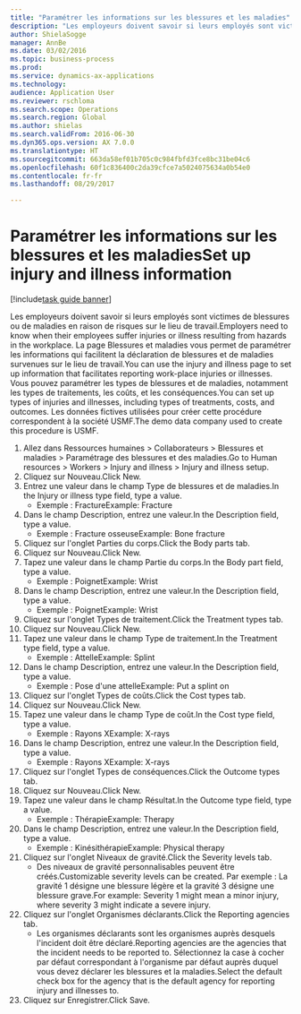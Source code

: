 ```yaml
--- 
title: "Paramétrer les informations sur les blessures et les maladies"
description: "Les employeurs doivent savoir si leurs employés sont victimes de blessures ou de maladies en raison de risques sur le lieu de travail."
author: ShielaSogge
manager: AnnBe
ms.date: 03/02/2016
ms.topic: business-process
ms.prod: 
ms.service: dynamics-ax-applications
ms.technology: 
audience: Application User
ms.reviewer: rschloma
ms.search.scope: Operations
ms.search.region: Global
ms.author: shielas
ms.search.validFrom: 2016-06-30
ms.dyn365.ops.version: AX 7.0.0
ms.translationtype: HT
ms.sourcegitcommit: 663da58ef01b705c0c984fbfd3fce8bc31be04c6
ms.openlocfilehash: 60f1c836400c2da39cfce7a5024075634a0b54e0
ms.contentlocale: fr-fr
ms.lasthandoff: 08/29/2017

---
```

# <a name="set-up-injury-and-illness-information"></a><span data-ttu-id="a3bb3-103">Paramétrer les informations sur les blessures et les maladies</span><span class="sxs-lookup"><span data-stu-id="a3bb3-103">Set up injury and illness information</span></span>

[!include[task guide banner](../../includes/task-guide-banner.md)]

<span data-ttu-id="a3bb3-104">Les employeurs doivent savoir si leurs employés sont victimes de blessures ou de maladies en raison de risques sur le lieu de travail.</span><span class="sxs-lookup"><span data-stu-id="a3bb3-104">Employers need to know when their employees suffer injuries or illness resulting from hazards in the workplace.</span></span> <span data-ttu-id="a3bb3-105">La page Blessures et maladies vous permet de paramétrer les informations qui facilitent la déclaration de blessures et de maladies survenues sur le lieu de travail.</span><span class="sxs-lookup"><span data-stu-id="a3bb3-105">You can use the injury and illness page to set up information that facilitates reporting work-place injuries or illnesses.</span></span> <span data-ttu-id="a3bb3-106">Vous pouvez paramétrer les types de blessures et de maladies, notamment les types de traitements, les coûts, et les conséquences.</span><span class="sxs-lookup"><span data-stu-id="a3bb3-106">You can set up types of injuries and illnesses, including types of treatments, costs, and outcomes.</span></span> <span data-ttu-id="a3bb3-107">Les données fictives utilisées pour créer cette procédure correspondent à la société USMF.</span><span class="sxs-lookup"><span data-stu-id="a3bb3-107">The demo data company used to create this procedure is USMF.</span></span>

1. <span data-ttu-id="a3bb3-108">Allez dans Ressources humaines > Collaborateurs > Blessures et maladies > Paramétrage des blessures et des maladies.</span><span class="sxs-lookup"><span data-stu-id="a3bb3-108">Go to Human resources > Workers > Injury and illness > Injury and illness setup.</span></span>
2. <span data-ttu-id="a3bb3-109">Cliquez sur Nouveau.</span><span class="sxs-lookup"><span data-stu-id="a3bb3-109">Click New.</span></span>
3. <span data-ttu-id="a3bb3-110">Entrez une valeur dans le champ Type de blessures et de maladies.</span><span class="sxs-lookup"><span data-stu-id="a3bb3-110">In the Injury or illness type field, type a value.</span></span>
    * <span data-ttu-id="a3bb3-111">Exemple : Fracture</span><span class="sxs-lookup"><span data-stu-id="a3bb3-111">Example: Fracture</span></span>  
4. <span data-ttu-id="a3bb3-112">Dans le champ Description, entrez une valeur.</span><span class="sxs-lookup"><span data-stu-id="a3bb3-112">In the Description field, type a value.</span></span>
    * <span data-ttu-id="a3bb3-113">Exemple : Fracture osseuse</span><span class="sxs-lookup"><span data-stu-id="a3bb3-113">Example: Bone fracture</span></span>  
5. <span data-ttu-id="a3bb3-114">Cliquez sur l'onglet Parties du corps.</span><span class="sxs-lookup"><span data-stu-id="a3bb3-114">Click the Body parts tab.</span></span>
6. <span data-ttu-id="a3bb3-115">Cliquez sur Nouveau.</span><span class="sxs-lookup"><span data-stu-id="a3bb3-115">Click New.</span></span>
7. <span data-ttu-id="a3bb3-116">Tapez une valeur dans le champ Partie du corps.</span><span class="sxs-lookup"><span data-stu-id="a3bb3-116">In the Body part field, type a value.</span></span>
    * <span data-ttu-id="a3bb3-117">Exemple : Poignet</span><span class="sxs-lookup"><span data-stu-id="a3bb3-117">Example: Wrist</span></span>  
8. <span data-ttu-id="a3bb3-118">Dans le champ Description, entrez une valeur.</span><span class="sxs-lookup"><span data-stu-id="a3bb3-118">In the Description field, type a value.</span></span>
    * <span data-ttu-id="a3bb3-119">Exemple : Poignet</span><span class="sxs-lookup"><span data-stu-id="a3bb3-119">Example: Wrist</span></span>  
9. <span data-ttu-id="a3bb3-120">Cliquez sur l'onglet Types de traitement.</span><span class="sxs-lookup"><span data-stu-id="a3bb3-120">Click the Treatment types tab.</span></span>
10. <span data-ttu-id="a3bb3-121">Cliquez sur Nouveau.</span><span class="sxs-lookup"><span data-stu-id="a3bb3-121">Click New.</span></span>
11. <span data-ttu-id="a3bb3-122">Tapez une valeur dans le champ Type de traitement.</span><span class="sxs-lookup"><span data-stu-id="a3bb3-122">In the Treatment type field, type a value.</span></span>
    * <span data-ttu-id="a3bb3-123">Exemple : Attelle</span><span class="sxs-lookup"><span data-stu-id="a3bb3-123">Example: Splint</span></span>  
12. <span data-ttu-id="a3bb3-124">Dans le champ Description, entrez une valeur.</span><span class="sxs-lookup"><span data-stu-id="a3bb3-124">In the Description field, type a value.</span></span>
    * <span data-ttu-id="a3bb3-125">Exemple : Pose d'une attelle</span><span class="sxs-lookup"><span data-stu-id="a3bb3-125">Example: Put a splint on</span></span>  
13. <span data-ttu-id="a3bb3-126">Cliquez sur l'onglet Types de coûts.</span><span class="sxs-lookup"><span data-stu-id="a3bb3-126">Click the Cost types tab.</span></span>
14. <span data-ttu-id="a3bb3-127">Cliquez sur Nouveau.</span><span class="sxs-lookup"><span data-stu-id="a3bb3-127">Click New.</span></span>
15. <span data-ttu-id="a3bb3-128">Tapez une valeur dans le champ Type de coût.</span><span class="sxs-lookup"><span data-stu-id="a3bb3-128">In the Cost type field, type a value.</span></span>
    * <span data-ttu-id="a3bb3-129">Exemple : Rayons X</span><span class="sxs-lookup"><span data-stu-id="a3bb3-129">Example: X-rays</span></span>  
16. <span data-ttu-id="a3bb3-130">Dans le champ Description, entrez une valeur.</span><span class="sxs-lookup"><span data-stu-id="a3bb3-130">In the Description field, type a value.</span></span>
    * <span data-ttu-id="a3bb3-131">Exemple : Rayons X</span><span class="sxs-lookup"><span data-stu-id="a3bb3-131">Example: X-rays</span></span>  
17. <span data-ttu-id="a3bb3-132">Cliquez sur l'onglet Types de conséquences.</span><span class="sxs-lookup"><span data-stu-id="a3bb3-132">Click the Outcome types tab.</span></span>
18. <span data-ttu-id="a3bb3-133">Cliquez sur Nouveau.</span><span class="sxs-lookup"><span data-stu-id="a3bb3-133">Click New.</span></span>
19. <span data-ttu-id="a3bb3-134">Tapez une valeur dans le champ Résultat.</span><span class="sxs-lookup"><span data-stu-id="a3bb3-134">In the Outcome type field, type a value.</span></span>
    * <span data-ttu-id="a3bb3-135">Exemple : Thérapie</span><span class="sxs-lookup"><span data-stu-id="a3bb3-135">Example: Therapy</span></span>  
20. <span data-ttu-id="a3bb3-136">Dans le champ Description, entrez une valeur.</span><span class="sxs-lookup"><span data-stu-id="a3bb3-136">In the Description field, type a value.</span></span>
    * <span data-ttu-id="a3bb3-137">Exemple : Kinésithérapie</span><span class="sxs-lookup"><span data-stu-id="a3bb3-137">Example: Physical therapy</span></span>  
21. <span data-ttu-id="a3bb3-138">Cliquez sur l'onglet Niveaux de gravité.</span><span class="sxs-lookup"><span data-stu-id="a3bb3-138">Click the Severity levels tab.</span></span>
    * <span data-ttu-id="a3bb3-139">Des niveaux de gravité personnalisables peuvent être créés.</span><span class="sxs-lookup"><span data-stu-id="a3bb3-139">Customizable severity levels can be created.</span></span> <span data-ttu-id="a3bb3-140">Par exemple : La gravité 1 désigne une blessure légère et la gravité 3 désigne une blessure grave.</span><span class="sxs-lookup"><span data-stu-id="a3bb3-140">For example: Severity 1 might mean a minor injury, where severity 3 might indicate a severe injury.</span></span>  
22. <span data-ttu-id="a3bb3-141">Cliquez sur l'onglet Organismes déclarants.</span><span class="sxs-lookup"><span data-stu-id="a3bb3-141">Click the Reporting agencies tab.</span></span>
    * <span data-ttu-id="a3bb3-142">Les organismes déclarants sont les organismes auprès desquels l'incident doit être déclaré.</span><span class="sxs-lookup"><span data-stu-id="a3bb3-142">Reporting agencies are the agencies that the incident needs to be reported to.</span></span> <span data-ttu-id="a3bb3-143">Sélectionnez la case à cocher par défaut correspondant à l'organisme par défaut auprès duquel vous devez déclarer les blessures et la maladies.</span><span class="sxs-lookup"><span data-stu-id="a3bb3-143">Select the default check box for the agency that is the default agency for reporting injury and illnesses to.</span></span>  
23. <span data-ttu-id="a3bb3-144">Cliquez sur Enregistrer.</span><span class="sxs-lookup"><span data-stu-id="a3bb3-144">Click Save.</span></span>


